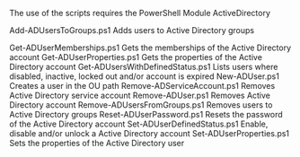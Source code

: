 The use of the scripts requires the PowerShell Module ActiveDirectory

Add-ADUsersToGroups.ps1
	Adds users to Active Directory groups
	
Get-ADUserMemberships.ps1
	Gets the memberships of the Active Directory account
Get-ADUserProperties.ps1
	Gets the properties of the Active Directory account
Get-ADUsersWithDefinedStatus.ps1
	Lists users where disabled, inactive, locked out and/or account is expired
New-ADUser.ps1
	Creates a user in the OU path
Remove-ADServiceAccount.ps1
	Removes Active Directory service account
Remove-ADUser.ps1
	Removes Active Directory account
Remove-ADUsersFromGroups.ps1
	Removes users to Active Directory groups
Reset-ADUserPassword.ps1
	Resets the password of the Active Directory account
Set-ADUserDefinedStatus.ps1
	Enable, disable and/or unlock a Active Directory account
Set-ADUserProperties.ps1
	Sets the properties of the Active Directory user
